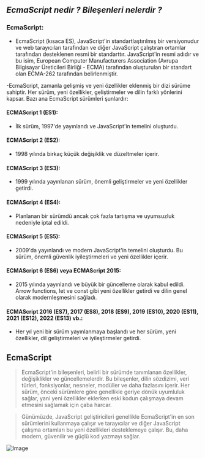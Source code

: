 ## _EcmaScript nedir ? Bileşenleri nelerdir ?_


### EcmaScript:

- EcmaScript (kısaca ES), JavaScript'in standartlaştırılmış bir versiyonudur ve web tarayıcıları tarafından ve diğer JavaScript çalıştıran ortamlar tarafından desteklenen resmi bir standarttır. JavaScript'in resmi adıdır ve bu isim, European Computer Manufacturers Association (Avrupa Bilgisayar Üreticileri Birliği - ECMA) tarafından oluşturulan bir standart olan ECMA-262 tarafından belirlenmiştir.

-EcmaScript, zamanla gelişmiş ve yeni özellikler eklenmiş bir dizi sürüme sahiptir. Her sürüm, yeni özellikler, geliştirmeler ve dilin farklı yönlerini kapsar. Bazı ana EcmaScript sürümleri şunlardır:


#### ECMAScript 1 (ES1):
- İlk sürüm, 1997'de yayınlandı ve JavaScript'in temelini oluşturdu.

#### ECMAScript 2 (ES2): 
- 1998 yılında birkaç küçük değişiklik ve düzeltmeler içerir.
#### ECMAScript 3 (ES3): 
- 1999 yılında yayınlanan sürüm, önemli geliştirmeler ve yeni özellikler getirdi.
#### ECMAScript 4 (ES4): 
- Planlanan bir sürümdü ancak çok fazla tartışma ve uyumsuzluk nedeniyle iptal edildi.
#### ECMAScript 5 (ES5): 
- 2009'da yayınlandı ve modern JavaScript'in temelini oluşturdu. Bu sürüm, önemli güvenlik iyileştirmeleri ve yeni özellikler içerir.
#### ECMAScript 6 (ES6) veya ECMAScript 2015: 
- 2015 yılında yayınlandı ve büyük bir güncelleme olarak kabul edildi. Arrow functions, let ve const gibi yeni özellikler getirdi ve dilin genel olarak modernleşmesini sağladı.
#### ECMAScript 2016 (ES7), 2017 (ES8), 2018 (ES9), 2019 (ES10), 2020 (ES11), 2021 (ES12), 2022 (ES13) vb.: 
- Her yıl yeni bir sürüm yayınlanmaya başlandı ve her sürüm, yeni özellikler, dil geliştirmeleri ve iyileştirmeler getirdi.

## EcmaScript

> EcmaScript'in bileşenleri, belirli bir sürümde tanımlanan özellikler, değişiklikler ve güncellemelerdir. Bu bileşenler, dilin sözdizimi, veri türleri, fonksiyonlar, nesneler, modüller ve daha fazlasını içerir. Her sürüm, önceki sürümlere göre genellikle geriye dönük uyumluluk sağlar, yani yeni özellikler eklerken eski kodun çalışmaya devam etmesini sağlamak için çaba harcar.

> Günümüzde, JavaScript geliştiricileri genellikle EcmaScript'in en son sürümlerini kullanmaya çalışır ve tarayıcılar ve diğer JavaScript çalışma ortamları bu yeni özellikleri desteklemeye çalışır. Bu, daha modern, güvenilir ve güçlü kod yazmayı sağlar.

![Image](https://4.bp.blogspot.com/-061Zv308VJg/VSUN-VX3Y-I/AAAAAAAAExc/Do6nOnuY0ew/s1600/ES6-TypeScript-AtScript.png)